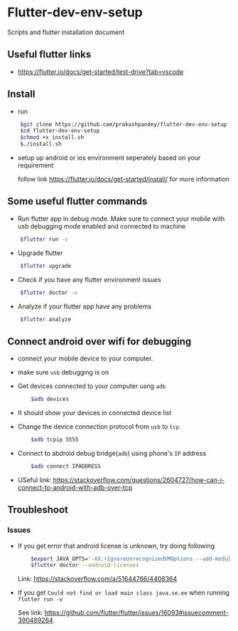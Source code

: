 # Flutter-dev-env-setup

Scripts and flutter installation document

## Useful flutter links

- <https://flutter.io/docs/get-started/test-drive?tab=vscode>

## Install

- run

```bash
    $git clone https://github.com/prakashpandey/flutter-dev-env-setup
    $cd flutter-dev-env-setup
    $chmod +x install.sh
    $./install.sh
```

- setup up android or ios environment seperately based on your requirement

    follow link <https://flutter.io/docs/get-started/install/> for more information

## Some useful flutter commands  

- Run flutter app in debug mode. Make sure to connect your mobile with usb debugging mode enabled and connected to machine

```bash
    $flutter run -v
```

- Upgrade flutter

```bash
    $flutter upgrade
```

- Check if you have any flutter environment issues

```bash
    $flutter doctor -v
```

- Analyze if your flutter app have any problems

```bash
    $flutter analyze
```

## Connect android over wifi for debugging

- connect your mobile device to your computer.

- make sure `usb` debugging is on 

- Get devices connected to your computer usng `adb`
    ```bash
        $adb devices
    ```
- It should show your devices in connected device list

- Change the device connection protocol from `usb` to `tcp`

    ```bash
        $adb tcpip 5555
    ```
- Connect to abdroid debug bridge(`adb`) using phone's `IP` address

    ```bash
        $adb connect IPADDRESS
    ```
- USeful link: <https://stackoverflow.com/questions/2604727/how-can-i-connect-to-android-with-adb-over-tcp>

## Troubleshoot

### Issues

- If you get error that android license is unknown, try doing following

    ```bash
        $export JAVA_OPTS='-XX:+IgnoreUnrecognizedVMOptions --add-modules java.se.ee'
        $flutter doctor --android-licenses
    ```

    Link: <https://stackoverflow.com/a/51644766/4408364>

- If you get `Could not find or load main class java.se.ee` when running `flutter run -v`

    See link: <https://github.com/flutter/flutter/issues/16093#issuecomment-390489264>
